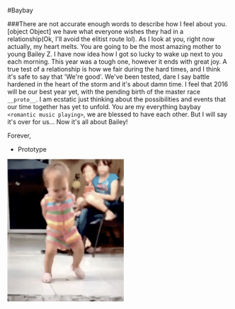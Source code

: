 #Baybay

###There are not accurate enough words to describe how I feel about you. [object Object] we have what everyone wishes they had in a relationship(Ok, I'll avoid the elitist route lol). As I look at you, right now actually, my heart melts. You are going to be the most amazing mother to young Bailey Z. I have now idea how I got so lucky to wake up next to you each morning. This year was a tough one, however it ends with great joy. A true test of a relationship is how we fair during the hard times, and I think it's safe to say that 'We're good'. We've been tested, dare I say battle hardened in the heart of the storm and it's about damn time. I feel that 2016 will be our best year yet, with the pending birth of the master race ```__proto__```. I am ecstatic just thinking about the possibilities and events that our time together has yet to unfold. You are my everything baybay ```<romantic music playing>```, we are blessed to have each other. But I will say it's over for us... Now it's all about Bailey!  

Forever,  
- Prototype

[![Dancing Baby](giphy.gif)](/giphy.gif)